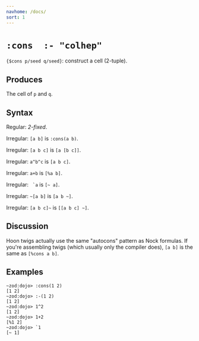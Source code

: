 ```yaml
---
navhome: /docs/
sort: 1
---
```


# `:cons  :- "colhep"`

`{$cons p/seed q/seed}`: construct a cell (2-tuple).

## Produces

The cell of `p` and `q`.

## Syntax

Regular: *2-fixed*.

Irregular: `[a b]` is `:cons(a b)`.

Irregular: `[a b c]` is `[a [b c]]`.

Irregular: `a^b^c` is `[a b c]`.

Irregular: `a+b` is `[%a b]`.

Irregular: `` `a`` is `[~ a]`.

Irregular: `~[a b]` is `[a b ~]`.

Irregular: `[a b c]~` is `[[a b c] ~]`.

## Discussion

Hoon twigs actually use the same "autocons" pattern as Nock 
formulas.  If you're assembling twigs (which usually only the
compiler does), `[a b]` is the same as `[%cons a b]`.

## Examples

```
~zod:dojo> :cons(1 2)
[1 2]
~zod:dojo> :-(1 2)
[1 2]
~zod:dojo> 1^2
[1 2]
~zod:dojo> 1+2
[%1 2]
~zod:dojo> `1
[~ 1]
```
